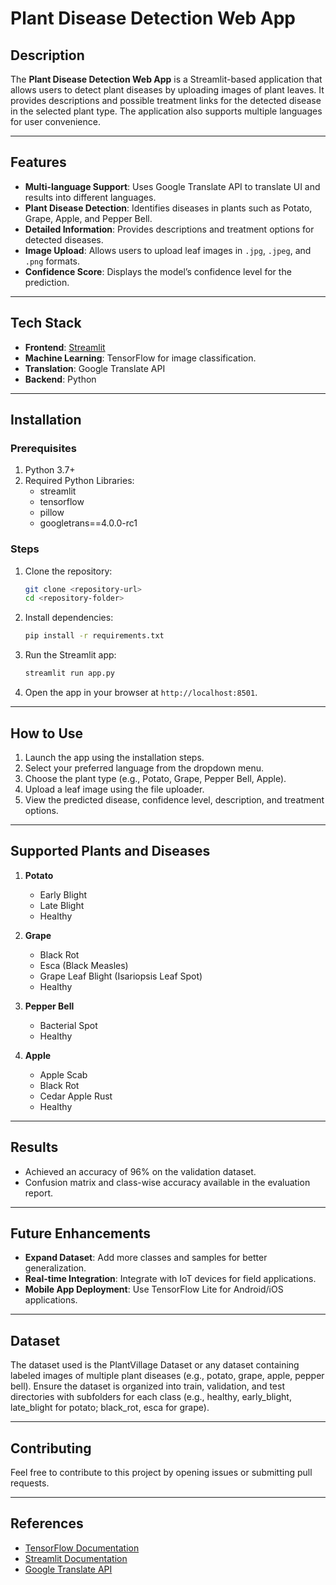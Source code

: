 # Plant Disease Detection Web App

## Description
The **Plant Disease Detection Web App** is a Streamlit-based application that allows users to detect plant diseases by uploading images of plant leaves. It provides descriptions and possible treatment links for the detected disease in the selected plant type. The application also supports multiple languages for user convenience.

---

## Features
- **Multi-language Support**: Uses Google Translate API to translate UI and results into different languages.
- **Plant Disease Detection**: Identifies diseases in plants such as Potato, Grape, Apple, and Pepper Bell.
- **Detailed Information**: Provides descriptions and treatment options for detected diseases.
- **Image Upload**: Allows users to upload leaf images in `.jpg`, `.jpeg`, and `.png` formats.
- **Confidence Score**: Displays the model’s confidence level for the prediction.

---

## Tech Stack
- **Frontend**: [Streamlit](https://streamlit.io/)
- **Machine Learning**: TensorFlow for image classification.
- **Translation**: Google Translate API
- **Backend**: Python

---

## Installation
### Prerequisites
1. Python 3.7+
2. Required Python Libraries:
   - streamlit
   - tensorflow
   - pillow
   - googletrans==4.0.0-rc1

### Steps
1. Clone the repository:
   ```bash
   git clone <repository-url>
   cd <repository-folder>
   ```

2. Install dependencies:
   ```bash
   pip install -r requirements.txt
   ```

3. Run the Streamlit app:
   ```bash
   streamlit run app.py
   ```

4. Open the app in your browser at `http://localhost:8501`.

---

## How to Use
1. Launch the app using the installation steps.
2. Select your preferred language from the dropdown menu.
3. Choose the plant type (e.g., Potato, Grape, Pepper Bell, Apple).
4. Upload a leaf image using the file uploader.
5. View the predicted disease, confidence level, description, and treatment options.

---

## Supported Plants and Diseases
1. **Potato**
   - Early Blight
   - Late Blight
   - Healthy

2. **Grape**
   - Black Rot
   - Esca (Black Measles)
   - Grape Leaf Blight (Isariopsis Leaf Spot)
   - Healthy

3. **Pepper Bell**
   - Bacterial Spot
   - Healthy

4. **Apple**
   - Apple Scab
   - Black Rot
   - Cedar Apple Rust
   - Healthy

---

## Results
- Achieved an accuracy of 96% on the validation dataset.
- Confusion matrix and class-wise accuracy available in the evaluation report.

---

## Future Enhancements
- **Expand Dataset**: Add more classes and samples for better generalization.
- **Real-time Integration**: Integrate with IoT devices for field applications.
- **Mobile App Deployment**: Use TensorFlow Lite for Android/iOS applications.

---

## Dataset
The dataset used is the PlantVillage Dataset or any dataset containing labeled images of multiple plant diseases (e.g., potato, grape, apple, pepper bell).
Ensure the dataset is organized into train, validation, and test directories with subfolders for each class (e.g., healthy, early_blight, late_blight for potato; black_rot, esca for grape).

---

## Contributing
Feel free to contribute to this project by opening issues or submitting pull requests.

---

## References
- [TensorFlow Documentation](https://www.tensorflow.org/)
- [Streamlit Documentation](https://docs.streamlit.io/)
- [Google Translate API](https://cloud.google.com/translate/docs)

